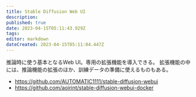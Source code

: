 ```yaml
---
title: Stable Diffusion Web UI
description: 
published: true
date: 2023-04-15T05:11:43.929Z
tags: 
editor: markdown
dateCreated: 2023-04-15T05:11:04.447Z
---
```


推論時に使う基本となるWeb UI。専用の拡張機能を導入できる。
拡張機能の中には、推論機能の拡張のほか、訓練データの準備に使えるものもある。

- <https://github.com/AUTOMATIC1111/stable-diffusion-webui>
- <https://github.com/aoirint/stable-diffusion-webui-docker>
